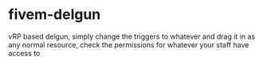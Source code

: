 # fivem-delgun
vRP based delgun, simply change the triggers to whatever and drag it in as any normal resource, check the permissions for whatever your staff have access to

